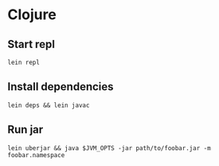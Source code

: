 # Clojure

## Start repl

    lein repl

## Install dependencies

    lein deps && lein javac

## Run jar

    lein uberjar && java $JVM_OPTS -jar path/to/foobar.jar -m foobar.namespace
